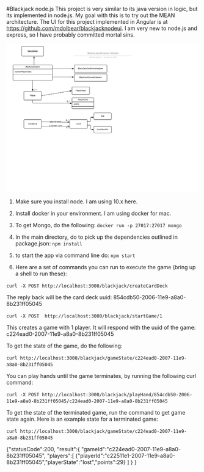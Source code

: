 #Blackjack node.js
This project is very similar to its java version in logic, but its implemented in node.js. My goal with this is to
try out the MEAN architecture. The UI for this project implemented in Angular is at https://github.com/mdolbear/blackjacknodeui.
I am very new to node.js and express, so I have probably committed mortal sins. 

![](images/BlackJackGameModel.png)

1) Make sure you install node. I am using 10.x here.

2) Install docker in your environment. I am using docker for mac.

3) To get Mongo, do the following:
```docker run -p 27017:27017 mongo```

4) In the main directory, do to pick up the dependencies outlined in package.json: 
```npm install```

5) to start the app via command line do:
```npm start```

6) Here are a set of commands you can run to execute the game (bring up a shell to run these):


```curl -X POST http://localhost:3000/blackjack/createCardDeck```

The reply back will be the card deck uuid: 854cdb50-2006-11e9-a8a0-8b231ff05045

```curl -X POST  http://localhost:3000/blackjack/startGame/1```

This creates a game with 1 player. It will respond with the uuid of the game:
c224ead0-2007-11e9-a8a0-8b231ff05045

To get the state of the game, do the following:

```curl http://localhost:3000/blackjack/gameState/c224ead0-2007-11e9-a8a0-8b231ff05045```


You can play hands until the game terminates, by running the following curl command:

```curl -X POST http://localhost:3000/blackjack/playHand/854cdb50-2006-11e9-a8a0-8b231ff05045/c224ead0-2007-11e9-a8a0-8b231ff05045```

To get the state of the terminated game, run the command to get game state again. Here is an
example state for a terminated game:

```curl http://localhost:3000/blackjack/gameState/c224ead0-2007-11e9-a8a0-8b231ff05045```

{"statusCode":200,
 "result":{
    "gameId":"c224ead0-2007-11e9-a8a0-8b231ff05045",
    "players":[
    {"playerId":"c22511e1-2007-11e9-a8a0-8b231ff05045","playerState":"lost","points":29}
    ]
  }
 }
    

